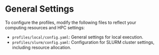 # General Settings

To configure the profiles, modify the following files to reflect your computing resources and HPC settings:

* `profiles/local/config.yaml`: General settings for local execution.
* `profiles/slurm/config.yaml`: Configuration for SLURM cluster settings, including resource allocation.

